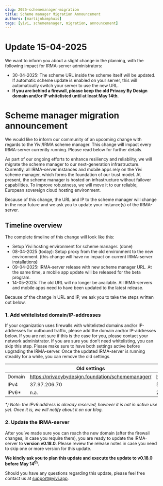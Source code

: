 ```yaml
---
slug: 2025-schememanager-migration
title: Scheme manager Migration Announcement
authors: [martijnkamphuis]
tags: [yivi, schememanager, migration, announcement]
---
```


# Update 15-04-2025
We want to inform you about a slight change in the planning, with the following impact for IRMA-server administrators:

- 30-04-2025: The scheme URL inside the scheme itself will be updated. If automatic scheme update is enabled on your server, this will automatically switch your server to use the new URL.
- **If you are behind a firewall, please keep the old Privacy By Design domain and/or IP whitelisted until at least May 14th.**


# Scheme manager migration announcement

We would like to inform our community of an upcoming change with regards to the Yivi/IRMA scheme manager.
This change will impact every IRMA-server currently running. Please read below for further details.

As part of our ongoing efforts to enhance resiliency and reliability, we will migrate the scheme manager to our next-generation infrastructure. Currently, all IRMA-server instances and mobile apps rely on the Yivi scheme manager, which forms the foundation of our trust model. At present, the scheme manager is hosted on infrastructure without failover capabilities. To improve robustness, we will move it to our reliable, European sovereign cloud hosting environment.

Because of this change, the URL and IP to the scheme manager will change in the near future and we ask you to update your instance(s) of the IRMA-server.

## Timeline overview
The complete timeline of this change will look like this:
-	Setup Yivi hosting environment for scheme manager.  (done)
-	08-04-2025 (today): Setup proxy from the old environment to the new environment.  (this change will have no impact on current IRMA-server installations)
-	09-04-2025: IRMA-server release with new scheme manager URL. At the same time, a mobile app update will be released for the beta program.
-	14-05-2025: The old URL will no longer be available. All IRMA-servers and mobile apps need to have been updated to the latest release.

Because of the change in URL and IP, we ask you to take the steps written out below.

### 1. Add whitelisted domain/IP-addresses
If your organization uses firewalls with whitelisted domains and/or IP-addresses for outbound traffic, please add the domain and/or IP-addresses below. If you are not sure if this is the case for you, please contact your network administrator. If you are sure you don’t need whitelisting, you can skip this step.
Please make sure to have both settings active before upgrading the IRMA-server. Once the updated IRMA-server is running steadily for a while, you can remove the old settings.

|  | Old settings | New settings |
|----------|----------|----------|
| Domain | https://privacybydesign.foundation/schememanager/ | https://schemes.yivi.app/ |
| IPv4 | 37.97.206.70 | 51.158.130.42 |
| IPv6* | n.a. | 2001:bc8:1640:3c32:: |

_*\) Note: the IPv6 address is already reserved, however it is not in active use yet. Once it is, we will notify about it on our blog._

### 2. Update the IRMA-server
After you’ve made sure you can reach the new domain (after the firewall changes, in case you require them), you are ready to update the IRMA-server to __version v0.18.0__.
Please review the release notes in case you need to skip one or more version for this update.

__We kindly ask you to plan this update and execute the update to v0.18.0 before May 14<sup>th</sup>.__

Should you have any questions regarding this update, please feel free contact us at [support@yivi.app](mailto:support@yivi.app).
